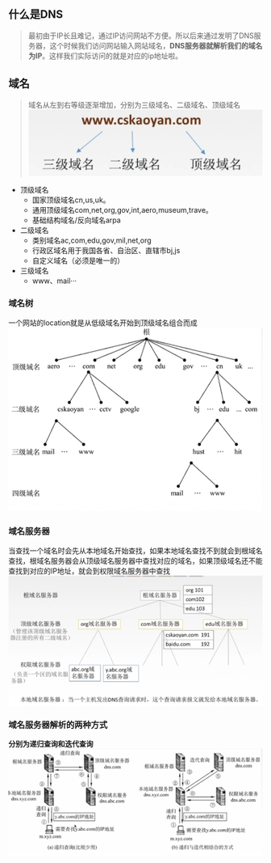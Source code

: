 ## 什么是DNS

> 最初由于IP长且难记，通过IP访问网站不方便。所以后来通过发明了DNS服务器，这个时候我们访问网站输入网站域名，**DNS服务器就解析我们的域名为IP**。这样我们实际访问的就是对应的ip地址啦。

## 域名

> 域名从左到右等级逐渐增加，分别为三级域名、二级域名、顶级域名<br>![image-20220305190809741](image-20220305190809741.png)

* 顶级域名
  * 国家顶级域名cn,us,uk。
  * 通用顶级域名com,net,org,gov,int,aero,museum,trave。
  * 基础结构域名/反向域名arpa
* 二级域名
  * 类别域名ac,com,edu,gov,mil,net,org
  * 行政区域名用于我国各省、自治区、直辖市bj,js
  * 自定义域名（必须是唯一的）
* 三级域名
  * www、mail···

### **域名树**

一个网站的location就是从低级域名开始到顶级域名组合而成<br><img src="image-20220305191707539.png" alt="image-20220305191707539" style="zoom:67%;" />

### **域名服务器**

当查找一个域名时会先从本地域名开始查找，如果本地域名查找不到就会到根域名查找，根域名服务器会从顶级域名服务器中查找对应的域名，如果顶级域名还不能查找到对应的IP地址，就会到权限域名服务器中查找<br><img src="image-20220305192719172.png" alt="image-20220305192719172" style="zoom:67%;" />

### 域名服务器解析的两种方式

**分别为递归查询和迭代查询**![image-20220305193857208](image-20220305193857208.png)